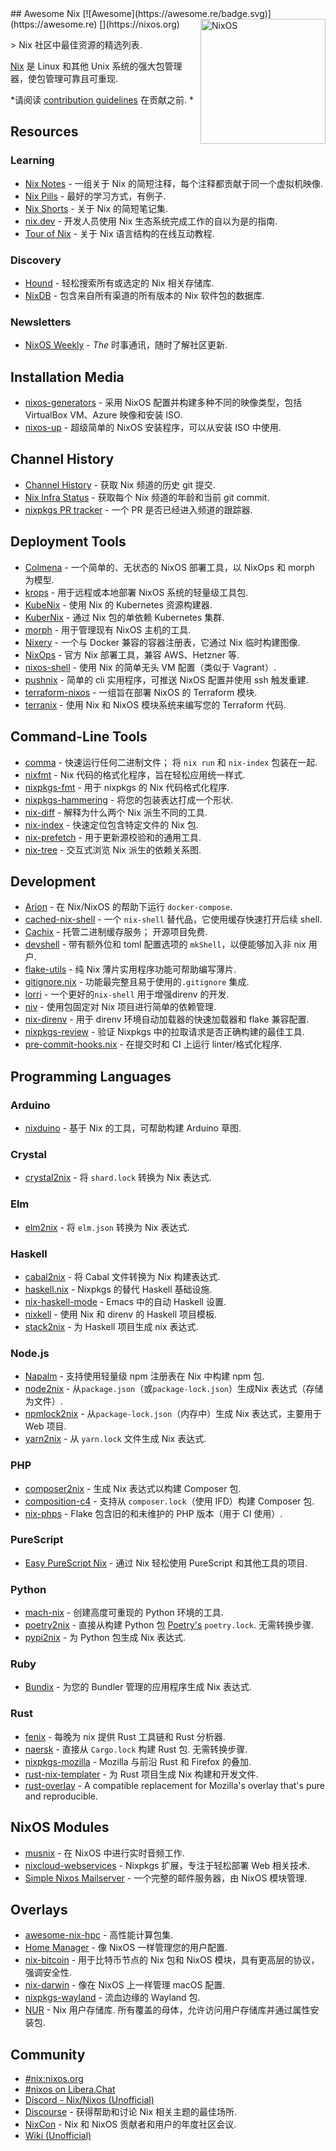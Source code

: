 <div class="github-widget" data-repo="nix-community/awesome-nix"></div>
<script async src="https://pagead2.googlesyndication.com/pagead/js/adsbygoogle.js"></script><ins class="adsbygoogle" style="display:block" data-ad-client="ca-pub-6890694312814945" data-ad-slot="5473692530" data-ad-format="auto"  data-full-width-responsive="true"></ins>
## Awesome Nix [![Awesome](https://awesome.re/badge.svg)](https://awesome.re) [<img src="https://nixos.org/logo/nixos-logo-only-hires.png" width="200" align="right" alt="NixOS">](https://nixos.org)

&gt; Nix 社区中最佳资源的精选列表.

[Nix](https://github.com/nixos/nix) 是 Linux 和其他 Unix 系统的强大包管理器，使包管理可靠且可重现.

*请阅读 [contribution guidelines](https://github.com/nix-community/awesome-nix/blob/master/CONTRIBUTING.md) 在贡献之前. *



## Resources

### Learning

* [Nix Notes](https://github.com/noteed/nix-notes) - 一组关于 Nix 的简短注释，每个注释都贡献于同一个虚拟机映像.
* [Nix Pills](https://nixos.org/nixos/nix-pills/) - 最好的学习方式，有例子.
* [Nix Shorts](https://github.com/justinwoo/nix-shorts/) - 关于 Nix 的简短笔记集.
* [nix.dev](https://nix.dev/) - 开发人员使用 Nix 生态系统完成工作的自以为是的指南.
* [Tour of Nix](https://nixcloud.io/tour) - 关于 Nix 语言结构的在线互动教程.

### Discovery

* [Hound](https://search.nix.gsc.io) - 轻松搜索所有或选定的 Nix 相关存储库.
* [NixDB](https://4shells.com/nixdb) - 包含来自所有渠道的所有版本的 Nix 软件包的数据库.

### Newsletters

* [NixOS Weekly](https://weekly.nixos.org/) - *The* 时事通讯，随时了解社区更新.

## Installation Media

* [nixos-generators](https://github.com/nix-community/nixos-generators) - 采用 NixOS 配置并构建多种不同的映像类型，包括 VirtualBox VM、Azure 映像和安装 ISO.
* [nixos-up](https://github.com/samuela/nixos-up) - 超级简单的 NixOS 安装程序，可以从安装 ISO 中使用.

## Channel History

* [Channel History](https://channels.nix.gsc.io) - 获取 Nix 频道的历史 git 提交.
* [Nix Infra Status](https://status.nixos.org) - 获取每个 Nix 频道的年龄和当前 git commit.
* [nixpkgs PR tracker](https://nixpk.gs/pr-tracker.html) - 一个 PR 是否已经进入频道的跟踪器.

## Deployment Tools

* [Colmena](https://github.com/zhaofengli/colmena) - 一个简单的、无状态的 NixOS 部署工具，以 NixOps 和 morph 为模型.
* [krops](https://cgit.krebsco.de/krops/about/) - 用于远程或本地部署 NixOS 系统的轻量级工具包.
* [KubeNix](https://github.com/xtruder/kubenix) - 使用 Nix 的 Kubernetes 资源构建器.
* [KuberNix](https://github.com/saschagrunert/kubernix) - 通过 Nix 包的单依赖 Kubernetes 集群.
* [morph](https://github.com/DBCDK/morph) - 用于管理现有 NixOS 主机的工具.
* [Nixery](https://github.com/google/nixery) - 一个与 Docker 兼容的容器注册表，它通过 Nix 临时构建图像.
* [NixOps](https://github.com/NixOS/nixops) - 官方 Nix 部署工具，兼容 AWS、Hetzner 等.
* [nixos-shell](https://github.com/Mic92/nixos-shell) - 使用 Nix 的简单无头 VM 配置（类似于 Vagrant）.
* [pushnix](https://github.com/arnarg/pushnix) - 简单的 cli 实用程序，可推送 NixOS 配置并使用 ssh 触发重建.
* [terraform-nixos](https://github.com/tweag/terraform-nixos) - 一组旨在部署 NixOS 的 Terraform 模块.
* [terranix](https://terranix.org) - 使用 Nix 和 NixOS 模块系统来编写您的 Terraform 代码.

## Command-Line Tools

* [comma](https://github.com/Shopify/comma)  - 快速运行任何二进制文件； 将 `nix run` 和 `nix-index` 包装在一起.
* [nixfmt](https://github.com/serokell/nixfmt) - Nix 代码的格式化程序，旨在轻松应用统一样式.
* [nixpkgs-fmt](https://github.com/nix-community/nixpkgs-fmt) - 用于 nixpkgs 的 Nix 代码格式化程序.
* [nixpkgs-hammering](https://github.com/jtojnar/nixpkgs-hammering) - 将您的包装表达打成一个形状.
* [nix-diff](https://github.com/Gabriel439/nix-diff) - 解释为什么两个 Nix 派生不同的工具.
* [nix-index](https://github.com/bennofs/nix-index) - 快速定位包含特定文件的 Nix 包.
* [nix-prefetch](https://github.com/msteen/nix-prefetch) - 用于更新源校验和的通用工具.
* [nix-tree](https://github.com/utdemir/nix-tree) - 交互式浏览 Nix 派生的依赖关系图.

## Development

* [Arion](https://github.com/hercules-ci/arion) - 在 Nix/NixOS 的帮助下运行 `docker-compose`.
* [cached-nix-shell](https://github.com/xzfc/cached-nix-shell) - 一个 `nix-shell` 替代品，它使用缓存快速打开后续 shell.
* [Cachix](https://cachix.org/)  - 托管二进制缓存服务； 开源项目免费.
* [devshell](https://github.com/numtide/devshell) - 带有额外位和 toml 配置选项的 `mkShell`，以便能够加入非 nix 用户.
* [flake-utils](https://github.com/numtide/flake-utils) - 纯 Nix 薄片实用程序功能可帮助编写薄片.
* [gitignore.nix](https://github.com/hercules-ci/gitignore.nix) - 功能最完整且易于使用的`.gitignore` 集成.
* [lorri](https://github.com/target/lorri/) - 一个更好的`nix-shell` 用于增强direnv 的开发.
* [niv](https://github.com/nmattia/niv/) - 使用包固定对 Nix 项目进行简单的依赖管理.
* [nix-direnv](https://github.com/nix-community/nix-direnv) - 用于 direnv 环境自动加载器的快速加载器和 flake 兼容配置.
* [nixpkgs-review](https://github.com/Mic92/nixpkgs-review) - 验证 Nixpkgs 中的拉取请求是否正确构建的最佳工具.
* [pre-commit-hooks.nix](https://github.com/cachix/pre-commit-hooks.nix) - 在提交时和 CI 上运行 linter/格式化程序.

## Programming Languages

### Arduino

* [nixduino](https://github.com/boredom101/nixduino) - 基于 Nix 的工具，可帮助构建 Arduino 草图.

### Crystal

* [crystal2nix](https://github.com/nix-community/crystal2nix) - 将 `shard.lock` 转换为 Nix 表达式.

### Elm

* [elm2nix](https://github.com/hercules-ci/elm2nix) - 将 `elm.json` 转换为 Nix 表达式.

### Haskell

* [cabal2nix](https://github.com/NixOS/cabal2nix) - 将 Cabal 文件转换为 Nix 构建表达式.
* [haskell.nix](https://github.com/input-output-hk/haskell.nix) - Nixpkgs 的替代 Haskell 基础设施.
* [nix-haskell-mode](https://github.com/matthewbauer/nix-haskell-mode) - Emacs 中的自动 Haskell 设置.
* [nixkell](https://github.com/pwm/nixkell) - 使用 Nix 和 direnv 的 Haskell 项目模板.
* [stack2nix](https://github.com/input-output-hk/stack2nix) - 为 Haskell 项目生成 nix 表达式.

### Node.js

* [Napalm](https://github.com/nmattia/napalm) - 支持使用轻量级 npm 注册表在 Nix 中构建 npm 包.
* [node2nix](https://github.com/svanderburg/node2nix) - 从`package.json`（或`package-lock.json`）生成Nix 表达式（存储为文件）.
* [npmlock2nix](https://github.com/tweag/npmlock2nix) - 从`package-lock.json`（内存中）生成 Nix 表达式，主要用于 Web 项目.
* [yarn2nix](https://github.com/nix-community/yarn2nix) - 从 `yarn.lock` 文件生成 Nix 表达式.

### PHP

* [composer2nix](https://github.com/svanderburg/composer2nix) - 生成 Nix 表达式以构建 Composer 包.
* [composition-c4](https://github.com/fossar/composition-c4) - 支持从 `composer.lock`（使用 IFD）构建 Composer 包.
* [nix-phps](https://github.com/fossar/nix-phps) - Flake 包含旧的和未维护的 PHP 版本（用于 CI 使用）.

### PureScript

* [Easy PureScript Nix](https://github.com/justinwoo/easy-purescript-nix) - 通过 Nix 轻松使用 PureScript 和其他工具的项目.

### Python

* [mach-nix](https://github.com/DavHau/mach-nix) - 创建高度可重现的 Python 环境的工具.
* [poetry2nix](https://github.com/nix-community/poetry2nix) - 直接从构建 Python 包 [Poetry's](https://python-poetry.org/)  `poetry.lock`. 无需转换步骤.
* [pypi2nix](https://github.com/nix-community/pypi2nix) - 为 Python 包生成 Nix 表达式.

### Ruby

* [Bundix](https://github.com/nix-community/bundix) - 为您的 Bundler 管理的应用程序生成 Nix 表达式.

### Rust

* [fenix](https://github.com/nix-community/fenix) - 每晚为 nix 提供 Rust 工具链和 Rust 分析器.
* [naersk](https://github.com/nmattia/naersk)  - 直接从 `Cargo.lock` 构建 Rust 包. 无需转换步骤.
* [nixpkgs-mozilla](https://github.com/mozilla/nixpkgs-mozilla) - Mozilla 与前沿 Rust 和 Firefox 的叠加.
* [rust-nix-templater](https://github.com/yusdacra/rust-nix-templater) - 为 Rust 项目生成 Nix 构建和开发文件.
* [rust-overlay](https://github.com/oxalica/rust-overlay) - A compatible replacement for Mozilla's overlay that's pure and reproducible.

## NixOS Modules

* [musnix](https://github.com/musnix/musnix) - 在 NixOS 中进行实时音频工作.
* [nixcloud-webservices](https://github.com/nixcloud/nixcloud-webservices) - Nixpkgs 扩展，专注于轻松部署 Web 相关技术.
* [Simple Nixos Mailserver](https://gitlab.com/simple-nixos-mailserver/nixos-mailserver) - 一个完整的邮件服务器，由 NixOS 模块管理.

## Overlays

* [awesome-nix-hpc](https://github.com/freuk/awesome-nix-hpc) - 高性能计算包集.
* [Home Manager](https://github.com/nix-community/home-manager) - 像 NixOS 一样管理您的用户配置.
* [nix-bitcoin](https://github.com/fort-nix/nix-bitcoin) - 用于比特币节点的 Nix 包和 NixOS 模块，具有更高层的协议，强调安全性.
* [nix-darwin](https://github.com/LnL7/nix-darwin) - 像在 NixOS 上一样管理 macOS 配置.
* [nixpkgs-wayland](https://github.com/colemickens/nixpkgs-wayland) - 流血边缘的 Wayland 包.
* [NUR](https://github.com/nix-community/NUR/)  - Nix 用户存储库. 所有覆盖的母体，允许访问用户存储库并通过属性安装包.

## Community

* [#nix:nixos.org](https://matrix.to/#/#nix:nixos.org)
* [#nixos on Libera.Chat](https://github.com/nix-community/awesome-nix/blob/master/ircs://irc.libera.chat:6697/nixos/nixos)
* [Discord - Nix/Nixos (Unofficial)](https://discord.gg/BMUCQx6)
* [Discourse](https://discourse.nixos.org/) - 获得帮助和讨论 Nix 相关主题的最佳场所.
* [NixCon](https://nixcon.org/) - Nix 和 NixOS 贡献者和用户的年度社区会议.
* [Wiki (Unofficial)](https://nixos.wiki)
